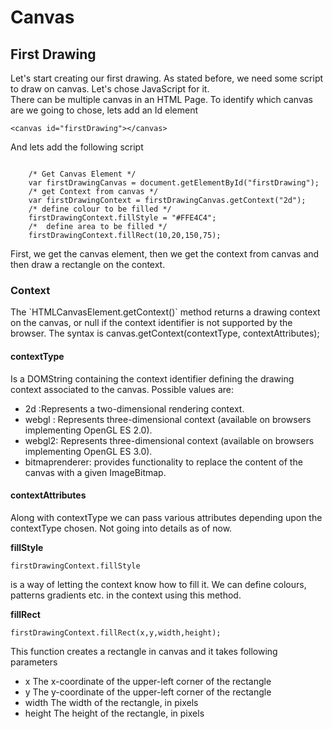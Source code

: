 Canvas
======
<div class="row">
<div class="col-md-1 vertical-center">
	<a href="./page1.html" class="btn btn-default" title="Previous">
  <span class="glyphicon glyphicon glyphicon-arrow-left" aria-hidden="true"></span>
</a>
</div>
<div class="col-md-10">
<h2>First Drawing</h2>
<p>
Let's start creating our first drawing. As stated before, we need some script to draw on canvas. Let's chose JavaScript for it.  <br>
There can be multiple canvas in an HTML Page. To identify which canvas are we going to chose, lets add an Id element
</p>
<pre><code>&lt;canvas id="firstDrawing"&gt;&lt;/canvas&gt;</code></pre>
<p>
And lets add the following script
<pre><code>
	/* Get Canvas Element */
	var firstDrawingCanvas = document.getElementById("firstDrawing"); 
	/* get Context from canvas */
	var firstDrawingContext = firstDrawingCanvas.getContext("2d");
	/* define colour to be filled */
	firstDrawingContext.fillStyle = "#FFE4C4";
	/*  define area to be filled */
	firstDrawingContext.fillRect(10,20,150,75);
</code></pre>
<canvas id="firstDrawing" class="showborder"></canvas>
<script src="firstDrawing.js"></script>
</p>
<p>
First, we get the canvas element, then we get the context from canvas and then draw a rectangle on the context.
</p>
<h3>Context</h3>
<p>
The `HTMLCanvasElement.getContext()` method returns a drawing context on the canvas, or null if the context identifier is not supported by the browser. The syntax is
	canvas.getContext(contextType, contextAttributes);
</p>
<h4>contextType</h4>
<p>
Is a DOMString containing the context identifier defining the drawing context associated to the canvas. Possible values are:
</p>
<ul>
<li>2d :Represents a two-dimensional rendering context.</li>
<li>webgl : Represents three-dimensional context (available on browsers implementing OpenGL ES 2.0).</li>
<li>webgl2: Represents three-dimensional context (available on browsers implementing OpenGL ES 3.0).</li>
<li>bitmaprenderer: provides functionality to replace the content of the canvas with a given ImageBitmap.</li>
</ul>
<h4>contextAttributes</h4>
<p>
 Along with contextType we can pass various attributes depending upon the contextType chosen. Not going into details as of now.
 </p>

<b>fillStyle</b>
<p>
<pre><code>firstDrawingContext.fillStyle</code></pre> is a way of letting the context know how to fill it. We can define colours, patterns gradients etc. in the context using this method.
</p>
<b>fillRect</b>
<p>
<pre><code>firstDrawingContext.fillRect(x,y,width,height);</code></pre> This function creates a rectangle in canvas and it takes following parameters
</p>
<ul>
<li>x 	The x-coordinate of the upper-left corner of the rectangle</li>
<li>y 	The y-coordinate of the upper-left corner of the rectangle</li>
<li>width 	The width of the rectangle, in pixels</li>
<li>height 	The height of the rectangle, in pixels</li>
</ul>
</div>
<div class="col-md-1 vertical-center">
	<a href="#" class="btn btn-default disabled" title="Next">
  <span class="glyphicon glyphicon glyphicon-arrow-right" aria-hidden="true"></span>
</a>
</div>
</div>
